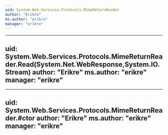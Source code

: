 ```yaml
---
uid: System.Web.Services.Protocols.MimeReturnReader
author: "Erikre"
ms.author: "erikre"
manager: "erikre"
---
```


---
uid: System.Web.Services.Protocols.MimeReturnReader.Read(System.Net.WebResponse,System.IO.Stream)
author: "Erikre"
ms.author: "erikre"
manager: "erikre"
---

---
uid: System.Web.Services.Protocols.MimeReturnReader.#ctor
author: "Erikre"
ms.author: "erikre"
manager: "erikre"
---
